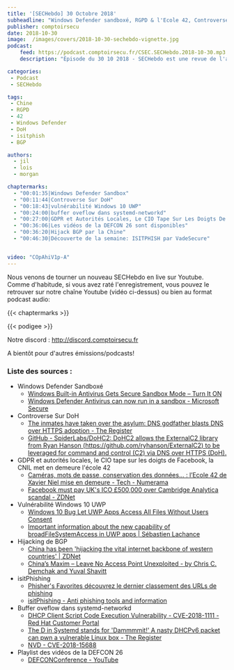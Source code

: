 ```yaml
---
title: '[SECHebdo] 30 Octobre 2018'
subheadline: "Windows Defender sandboxé, RGPD & l'Ecole 42, Controverse DoH, Vuln Win10 UWP, Hijack BGP, Vuln Sytemd, isitphishing, etc."
publisher: comptoirsecu
date: 2018-10-30
image:  /images/covers/2018-10-30-sechebdo-vignette.jpg
podcast:
    feed: https://podcast.comptoirsecu.fr/CSEC.SECHebdo.2018-10-30.mp3
    description: "Épisode du 30 10 2018 - SECHebdo est une revue de l'actualité cybersécurité réalisée en live sur Youtube, généralement le mardi soir."

categories:
 - Podcast
 - SECHebdo

tags:
 - Chine
 - RGPD
 - 42
 - Windows Defender
 - DoH
 - isitphish 
 - BGP

authors:
  - jil
  - lois
  - morgan

chaptermarks:
  - "00:01:35|Windows Defender Sandbox"
  - "00:11:44|Controverse Sur DoH"
  - "00:18:43|vulnérabilité Windows 10 UWP"
  - "00:24:00|buffer oveflow dans systemd-networkd"
  - "00:27:00|GDPR et Autorités Locales, Le CIO Tape Sur Les Doigts De Facebook, La CNIL Met En Demeure 42"
  - "00:36:06|Les vidéos de la DEFCON 26 sont disponibles"
  - "00:36:20|Hijack BGP par la Chine"
  - "00:46:30|Découverte de la semaine: ISITPHISH par VadeSecure"


video: "COpAhiV1p-A"
---
```


Nous venons de tourner un nouveau SECHebdo en live sur Youtube. Comme d'habitude, si vous avez raté l'enregistrement, vous pouvez le retrouver sur notre chaîne Youtube (vidéo ci-dessus) ou bien au format podcast audio:

{{< chaptermarks >}}

{{< podigee >}}

Notre discord : <http://discord.comptoirsecu.fr>

A bientôt pour d'autres émissions/podcasts!

### Liste des sources :

*  Windows Defender Sandboxé
	* [Windows Built-in Antivirus Gets Secure Sandbox Mode – Turn It ON](https://thehackernews.com/2018/10/windows-defender-antivirus-sandbox.html)
	* [Windows Defender Antivirus can now run in a sandbox - Microsoft Secure](https://cloudblogs.microsoft.com/microsoftsecure/2018/10/26/windows-defender-antivirus-can-now-run-in-a-sandbox/)
*  Controverse Sur DoH
	* [The inmates have taken over the asylum: DNS godfather blasts DNS over HTTPS adoption - The Register](https://www.theregister.co.uk/2018/10/23/paul_vixie_slaps_doh_as_dns_privacy_feature_becomes_a_standard/)
	* [GitHub - SpiderLabs/DoHC2: DoHC2 allows the ExternalC2 library from Ryan Hanson (https://github.com/ryhanson/ExternalC2) to be leveraged for command and control (C2) via DNS over HTTPS (DoH).](https://github.com/SpiderLabs/DoHC2)
* GDPR et autorités locales, le CIO tape sur les doigts de Facebook, la CNIL met en demeure l'école 42
	* [Caméras, mots de passe, conservation des données... : l’Ecole 42 de Xavier Niel mise en demeure - Tech - Numerama](https://www.numerama.com/tech/435731-cameras-mots-de-passe-conservation-des-donnees-lecole-42-mise-en-demeure.html)
	* [Facebook must pay UK's ICO £500,000 over Cambridge Analytica scandal - ZDNet](https://www.zdnet.com/article/facebook-must-pay-uks-ico-500000-over-cambridge-analytica-scandal/)
*  Vulnérabilité Windows 10 UWP
	* [Windows 10 Bug Let UWP Apps Access All Files Without Users Consent](https://thehackernews.com/2018/10/windows10-uwp-apps.html)
	* [Important information about the new capability of broadFileSystemAccess in UWP apps | Sébastien Lachance](http://www.dotnetapp.com/?p=438)
*  Hijacking de BGP
	* [China has been 'hijacking the vital internet backbone of western countries' | ZDNet](https://www.zdnet.com/article/china-has-been-hijacking-the-vital-internet-backbone-of-western-countries/)
	* [China’s Maxim – Leave No Access Point Unexploited - by Chris C. Demchak and Yuval Shavitt](https://scholarcommons.usf.edu/mca/vol3/iss1/7/)
*  isitPhishing
	* [Phisher's Favorites découvrez le dernier classement des URLs de phishing](https://www.vadesecure.com/fr/microsoft-decroche-la-premiere-place-de-notre-nouveau-classement-phishers-favorites/)
	* [isitPhishing - Anti phishing tools and information](https://www.isitphishing.ai/)
*  Buffer oveflow dans systemd-networkd
	* [DHCP Client Script Code Execution Vulnerability - CVE-2018-1111 - Red Hat Customer Portal](https://access.redhat.com/security/vulnerabilities/3442151)
	* [The D in Systemd stands for 'Dammmmit!' A nasty DHCPv6 packet can pwn a vulnerable Linux box - The Register](https://www.theregister.co.uk/2018/10/26/systemd_dhcpv6_rce/)
	* [NVD - CVE-2018-15688](https://nvd.nist.gov/vuln/detail/CVE-2018-15688)
*  Playlist des vidéos de la DEFCON 26
	* [DEFCONConference - YouTube](https://www.youtube.com/user/DEFCONConference/videos)
